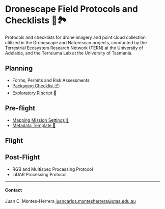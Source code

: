 # Dronescape Field Protocols and Checklists 🚁🏞️

Protocols and checklists for drone imagery and point cloud collection utilized in the Dronescape and Naturescan projects, conducted by the Terrestrial Ecosystem Research Network (TERN) at the University of Adelaide, and the Terraluma Lab at the University of Tasmania.

## Planning 

- Forms, Permits and Risk Assessments
- [Packaging Checklist 📦](Files/TERN-Packing-Checklist.md)
- [Exploratory R script 🔎](Files/ausplotsR_exploratory.R)

## Pre-flight

- [Mapping Mission Settings 🚁](Files/TERN-Mapping-Mission-Settings.md)
- [Metadata Template 📝](Files/TERN-Metadata-Drone-Flight.md)

## Flight

## Post-Flight
- RGB and Multispec Processing Protocol
- LiDAR Processing Protocol

---
#### Contact
Juan C. Montes-Herrera
juancarlos.montesherrera@utas.edu.au
